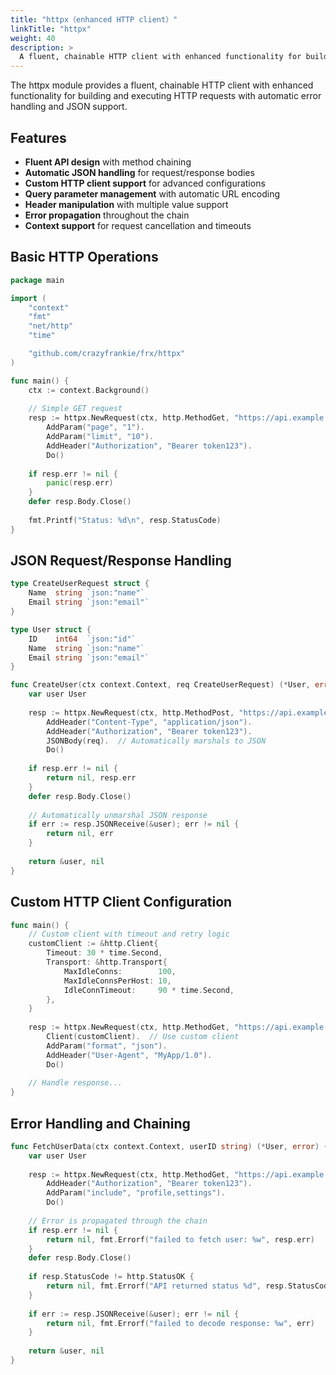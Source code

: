 ```yaml
---
title: "httpx（enhanced HTTP client）"
linkTitle: "httpx"
weight: 40
description: >
  A fluent, chainable HTTP client with enhanced functionality for building and executing HTTP requests with automatic error handling and JSON support.
---
```


The httpx module provides a fluent, chainable HTTP client with enhanced functionality for building and executing HTTP requests with automatic error handling and JSON support.

## Features

- **Fluent API design** with method chaining
- **Automatic JSON handling** for request/response bodies
- **Custom HTTP client support** for advanced configurations
- **Query parameter management** with automatic URL encoding
- **Header manipulation** with multiple value support
- **Error propagation** throughout the chain
- **Context support** for request cancellation and timeouts

## Basic HTTP Operations

```go
package main

import (
    "context"
    "fmt"
    "net/http"
    "time"

    "github.com/crazyfrankie/frx/httpx"
)

func main() {
    ctx := context.Background()
    
    // Simple GET request
    resp := httpx.NewRequest(ctx, http.MethodGet, "https://api.example.com/users").
        AddParam("page", "1").
        AddParam("limit", "10").
        AddHeader("Authorization", "Bearer token123").
        Do()
    
    if resp.err != nil {
        panic(resp.err)
    }
    defer resp.Body.Close()
    
    fmt.Printf("Status: %d\n", resp.StatusCode)
}
```

## JSON Request/Response Handling

```go
type CreateUserRequest struct {
    Name  string `json:"name"`
    Email string `json:"email"`
}

type User struct {
    ID    int64  `json:"id"`
    Name  string `json:"name"`
    Email string `json:"email"`
}

func CreateUser(ctx context.Context, req CreateUserRequest) (*User, error) {
    var user User
    
    resp := httpx.NewRequest(ctx, http.MethodPost, "https://api.example.com/users").
        AddHeader("Content-Type", "application/json").
        AddHeader("Authorization", "Bearer token123").
        JSONBody(req).  // Automatically marshals to JSON
        Do()
    
    if resp.err != nil {
        return nil, resp.err
    }
    defer resp.Body.Close()
    
    // Automatically unmarshal JSON response
    if err := resp.JSONReceive(&user); err != nil {
        return nil, err
    }
    
    return &user, nil
}
```

## Custom HTTP Client Configuration

```go
func main() {
    // Custom client with timeout and retry logic
    customClient := &http.Client{
        Timeout: 30 * time.Second,
        Transport: &http.Transport{
            MaxIdleConns:        100,
            MaxIdleConnsPerHost: 10,
            IdleConnTimeout:     90 * time.Second,
        },
    }
    
    resp := httpx.NewRequest(ctx, http.MethodGet, "https://api.example.com/data").
        Client(customClient).  // Use custom client
        AddParam("format", "json").
        AddHeader("User-Agent", "MyApp/1.0").
        Do()
    
    // Handle response...
}
```

## Error Handling and Chaining

```go
func FetchUserData(ctx context.Context, userID string) (*User, error) {
    var user User
    
    resp := httpx.NewRequest(ctx, http.MethodGet, "https://api.example.com/users/"+userID).
        AddHeader("Authorization", "Bearer token123").
        AddParam("include", "profile,settings").
        Do()
    
    // Error is propagated through the chain
    if resp.err != nil {
        return nil, fmt.Errorf("failed to fetch user: %w", resp.err)
    }
    defer resp.Body.Close()
    
    if resp.StatusCode != http.StatusOK {
        return nil, fmt.Errorf("API returned status %d", resp.StatusCode)
    }
    
    if err := resp.JSONReceive(&user); err != nil {
        return nil, fmt.Errorf("failed to decode response: %w", err)
    }
    
    return &user, nil
}
```
